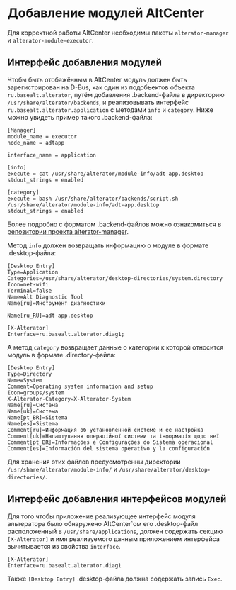 # Добавление модулей AltCenter

Для корректной работы AltCenter необходимы пакеты `alterator-manager` и `alterator-module-executor`.

## Интерфейс добавления модулей

Чтобы быть отобажённым в AltCenter модуль должен быть зарегистрирован на D-Bus, как один из подобъектов объекта `ru.basealt.alterator`, путём добавления .backend-файла в директорию `/usr/share/alterator/backends`, и реализовывать интерфейс `ru.basealt.alterator.application` с методами `info` и `category`. Ниже можно увидеть пример такого .backend-файла:

```
[Manager]
module_name = executor
node_name = adtapp

interface_name = application

[info]
execute = cat /usr/share/alterator/module-info/adt-app.desktop
stdout_strings = enabled

[category]
execute = bash /usr/share/alterator/backends/script.sh /usr/share/alterator/module-info/adt-app.desktop
stdout_strings = enabled
```

Более подробно с форматом .backend-файлов можно ознакомиться в [репозитории проекта alterator-manager](https://gitlab.basealt.space/alt/alterator-manager/-/blob/master/docs/README-ru.md).

Метод `info` должен возвращать информацию о модуле в формате .desktop-файла: 

```
[Desktop Entry]
Type=Application
Categories=/usr/share/alterator/desktop-directories/system.directory
Icon=net-wifi
Terminal=false
Name=Alt Diagnostic Tool
Name[ru]=Инструмент диагностики

Name[ru_RU]=adt-app.desktop

[X-Alterator]
Interface=ru.basealt.alterator.diag1;
```

А метод `category` возвращает данные о категории к которой относится модуль в формате .directory-файла:

```
[Desktop Entry]
Type=Directory
Name=System
Comment=Operating system information and setup
Icon=groups/system
X-Alterator-Category=X-Alterator-System
Name[ru]=Система
Name[uk]=Система
Name[pt_BR]=Sistema
Name[es]=Sistema
Comment[ru]=Информация об установленной системе и её настройка
Comment[uk]=Налаштування операційної системи та інформація щодо неї
Comment[pt_BR]=Informações e Configurações do Sistema operacional
Comment[es]=Información del sistema operativo y la configuración
```

Для хранения этих файлов предусмотренны директории `/usr/share/alterator/module-info/` и `/usr/share/alterator/desktop-directories/`.

## Интерфейс добавления интерфейсов модулей

Для того чтобы приложение реализующее интерфейс модуля альтератора было обнаружено AltCenter\`ом его .desktop-файл расположенный в `/usr/share/applications`, должен содержать секцию `[X-Alterator]` и имя реализуемого данным приложением интерфейса вычитывается из свойства `interface`.

```
[X-Alterator]
Interface=ru.basealt.alterator.diag1
```

Также `[Desktop Entry]` .desktop-файла должна содержать запись `Exec`.
